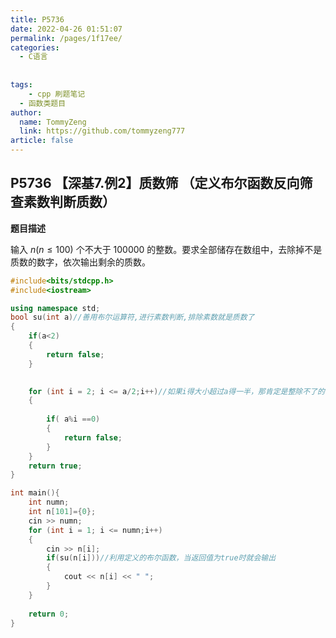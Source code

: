 ```yaml
---
title: P5736
date: 2022-04-26 01:51:07
permalink: /pages/1f17ee/
categories:
  - C语言
  
  
tags:
	- cpp 刷题笔记
  - 函数类题目
author: 
  name: TommyZeng
  link: https://github.com/tommyzeng777
article: false
---
```

## P5736 【深基7.例2】质数筛 （定义布尔函数反向筛查素数判断质数）

**题目描述**

输入 $n(n\le100)$ 个不大于 100000 的整数。要求全部储存在数组中，去除掉不是质数的数字，依次输出剩余的质数。

```cpp
#include<bits/stdcpp.h>
#include<iostream>

using namespace std;
bool su(int a)//善用布尔运算符,进行素数判断,排除素数就是质数了
{
	if(a<2)
	{
		return false;
	}
		

	for (int i = 2; i <= a/2;i++)//如果i得大小超过a得一半，那肯定是整除不了的
	{
		
		if( a%i ==0)
		{
			return false;
		}
	}
	return true;
}

int main(){
	int numn;
	int n[101]={0};
	cin >> numn;
	for (int i = 1; i <= numn;i++)
	{
		cin >> n[i];
		if(su(n[i]))//利用定义的布尔函数，当返回值为true时就会输出
		{
			cout << n[i] << " ";
		}
	}
	
	return 0;
}
```
